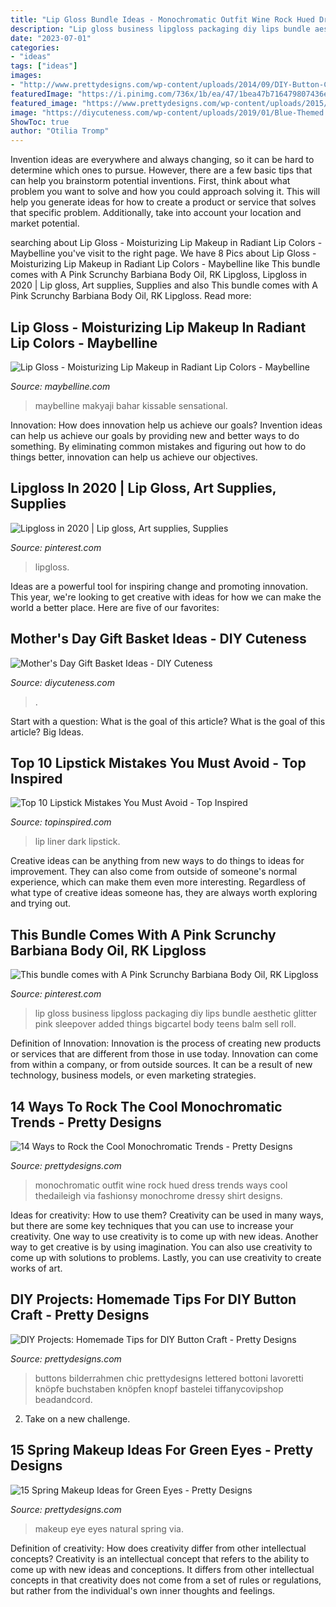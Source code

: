 ```yaml
---
title: "Lip Gloss Bundle Ideas - Monochromatic Outfit Wine Rock Hued Dress Trends Ways Cool Thedaileigh Via Fashionsy Monochrome Dressy Shirt Designs"
description: "Lip gloss business lipgloss packaging diy lips bundle aesthetic glitter pink sleepover added things bigcartel body teens balm sell roll"
date: "2023-07-01"
categories:
- "ideas"
tags: ["ideas"]
images:
- "http://www.prettydesigns.com/wp-content/uploads/2014/09/DIY-Button-Craft.jpg"
featuredImage: "https://i.pinimg.com/736x/1b/ea/47/1bea47b716479807436e96bd2c54074e.jpg"
featured_image: "https://www.prettydesigns.com/wp-content/uploads/2015/03/Natural-Green-Eye-Makeup.jpg"
image: "https://diycuteness.com/wp-content/uploads/2019/01/Blue-Themed.jpg"
ShowToc: true
author: "Otilia Tromp"
---
```



Invention ideas are everywhere and always changing, so it can be hard to determine which ones to pursue. However, there are a few basic tips that can help you brainstorm potential inventions. First, think about what problem you want to solve and how you could approach solving it. This will help you generate ideas for how to create a product or service that solves that specific problem. Additionally, take into account your location and market potential.

	

		
searching about Lip Gloss - Moisturizing Lip Makeup in Radiant Lip Colors - Maybelline you've visit to the right page. We have 8 Pics about Lip Gloss - Moisturizing Lip Makeup in Radiant Lip Colors - Maybelline like This bundle comes with A Pink Scrunchy Barbiana Body Oil, RK Lipgloss, Lipgloss in 2020 | Lip gloss, Art supplies, Supplies and also This bundle comes with A Pink Scrunchy Barbiana Body Oil, RK Lipgloss. Read more:
		
    
## Lip Gloss - Moisturizing Lip Makeup In Radiant Lip Colors - Maybelline

<img loading=lazy src="http://www.maybelline.com/~/media/mny/global/lips-makeup/lip-gloss/modules/masthead/baby-lips-gloss-gigi-hadid-beauty-image-1x1.jpg" onerror="this.onerror=null;this.src='https://tse4.mm.bing.net/th?id=OIP.oQvrgz5m0vwEYrLaqfFjwAHaHa&amp;pid=15.1';" alt="Lip Gloss - Moisturizing Lip Makeup in Radiant Lip Colors - Maybelline">

_Source: maybelline.com_

>maybelline makyaji bahar kissable sensational. 

	

Innovation: How does innovation help us achieve our goals?
Invention ideas can help us achieve our goals by providing new and better ways to do something. By eliminating common mistakes and figuring out how to do things better, innovation can help us achieve our objectives.

    
## Lipgloss In 2020 | Lip Gloss, Art Supplies, Supplies

<img loading=lazy src="https://i.pinimg.com/736x/1b/ea/47/1bea47b716479807436e96bd2c54074e.jpg" onerror="this.onerror=null;this.src='https://tse1.mm.bing.net/th?id=OIP.tHOEGfXfa0GB7inRg7YowQHaNK&amp;pid=15.1';" alt="Lipgloss in 2020 | Lip gloss, Art supplies, Supplies">

_Source: pinterest.com_

>lipgloss. 

	

Ideas are a powerful tool for inspiring change and promoting innovation. This year, we're looking to get creative with ideas for how we can make the world a better place. Here are five of our favorites: 

    
## Mother&#039;s Day Gift Basket Ideas - DIY Cuteness

<img loading=lazy src="https://diycuteness.com/wp-content/uploads/2019/01/Blue-Themed.jpg" onerror="this.onerror=null;this.src='https://tse1.mm.bing.net/th?id=OIP.ETbd4l_MHG3u0Oe3qLOhcwHaJm&amp;pid=15.1';" alt="Mother&#039;s Day Gift Basket Ideas - DIY Cuteness">

_Source: diycuteness.com_

>. 

	

Start with a question: What is the goal of this article?
What is the goal of this article? Big Ideas.

    
## Top 10 Lipstick Mistakes You Must Avoid - Top Inspired

<img loading=lazy src="https://www.topinspired.com/wp-content/uploads/2014/01/Dark-Lip-Liner.jpg" onerror="this.onerror=null;this.src='https://tse4.mm.bing.net/th?id=OIP.gw-H2OrsUuM_kwQijrusqAHaHa&amp;pid=15.1';" alt="Top 10 Lipstick Mistakes You Must Avoid - Top Inspired">

_Source: topinspired.com_

>lip liner dark lipstick. 

	

Creative ideas can be anything from new ways to do things to ideas for improvement. They can also come from outside of someone's normal experience, which can make them even more interesting. Regardless of what type of creative ideas someone has, they are always worth exploring and trying out.

    
## This Bundle Comes With A Pink Scrunchy Barbiana Body Oil, RK Lipgloss

<img loading=lazy src="https://i.pinimg.com/736x/fa/73/aa/fa73aa7404bc50b434252ef4e45ddfce.jpg" onerror="this.onerror=null;this.src='https://tse1.mm.bing.net/th?id=OIP.HBjeMYFPkLrCooSejK8NSwHaNK&amp;pid=15.1';" alt="This bundle comes with A Pink Scrunchy Barbiana Body Oil, RK Lipgloss">

_Source: pinterest.com_

>lip gloss business lipgloss packaging diy lips bundle aesthetic glitter pink sleepover added things bigcartel body teens balm sell roll. 

	

Definition of Innovation:
Innovation is the process of creating new products or services that are different from those in use today. Innovation can come from within a company, or from outside sources. It can be a result of new technology, business models, or even marketing strategies.

    
## 14 Ways To Rock The Cool Monochromatic Trends - Pretty Designs

<img loading=lazy src="https://www.prettydesigns.com/wp-content/uploads/2014/05/MONOCHROMATIC-OUTFIT-IDEAS-Wine-Hued-Top.jpg" onerror="this.onerror=null;this.src='https://tse1.mm.bing.net/th?id=OIP.Y6dnsDUIRWxI86Q9Bp55DQHaLG&amp;pid=15.1';" alt="14 Ways to Rock the Cool Monochromatic Trends - Pretty Designs">

_Source: prettydesigns.com_

>monochromatic outfit wine rock hued dress trends ways cool thedaileigh via fashionsy monochrome dressy shirt designs. 

	

Ideas for creativity: How to use them?
Creativity can be used in many ways, but there are some key techniques that you can use to increase your creativity. One way to use creativity is to come up with new ideas. Another way to get creative is by using imagination. You can also use creativity to come up with solutions to problems. Lastly, you can use creativity to create works of art.

    
## DIY Projects: Homemade Tips For DIY Button Craft - Pretty Designs

<img loading=lazy src="http://www.prettydesigns.com/wp-content/uploads/2014/09/DIY-Button-Craft.jpg" onerror="this.onerror=null;this.src='https://tse4.mm.bing.net/th?id=OIP.Ue_S2kGGd3ljxKz3dAvdmgHaJ4&amp;pid=15.1';" alt="DIY Projects: Homemade Tips for DIY Button Craft - Pretty Designs">

_Source: prettydesigns.com_

>buttons bilderrahmen chic prettydesigns lettered bottoni lavoretti knöpfe buchstaben knöpfen knopf bastelei tiffanycovipshop beadandcord. 

	

2. Take on a new challenge.

    
## 15 Spring Makeup Ideas For Green Eyes - Pretty Designs

<img loading=lazy src="https://www.prettydesigns.com/wp-content/uploads/2015/03/Natural-Green-Eye-Makeup.jpg" onerror="this.onerror=null;this.src='https://tse4.mm.bing.net/th?id=OIP._XpjTURYcCF1xgui4_Co2gHaL3&amp;pid=15.1';" alt="15 Spring Makeup Ideas for Green Eyes - Pretty Designs">

_Source: prettydesigns.com_

>makeup eye eyes natural spring via. 

	

Definition of creativity: How does creativity differ from other intellectual concepts?
Creativity is an intellectual concept that refers to the ability to come up with new ideas and conceptions. It differs from other intellectual concepts in that creativity does not come from a set of rules or regulations, but rather from the individual's own inner thoughts and feelings.

